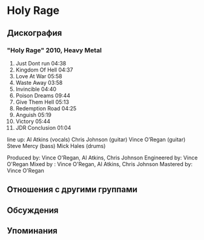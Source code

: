 # Holy Rage



## Дискография

### "Holy Rage" 2010, Heavy Metal

1. Just Dont run 04:38  
2. Kingdom Of Hell 04:37  
3. Love At War 05:58  
4. Waste Away 03:58  
5. Invincible 04:40  
6. Poison Dreams 09:44  
7. Give Them Hell 05:13  
8. Redemption Road 04:25  
9. Anguish 05:19  
10. Victory 05:44  
11. JDR Conclusion 01:04 


line up:
Al Atkins (vocals)
Chris Johnson (guitar)
Vince O’Regan (guitar)
Steve Mercy (bass)
Mick Hales (drums)

Produced by: Vince O'Regan, Al Atkins, Chris Johnson
Engineered by: Vince O'Regan
Mixed by : Vince O'Regan, Al Atkins, Chris Johnson
Mastered by: Vince O'Regan 


## Отношения с другими группами


## Обсуждения


## Упоминания

